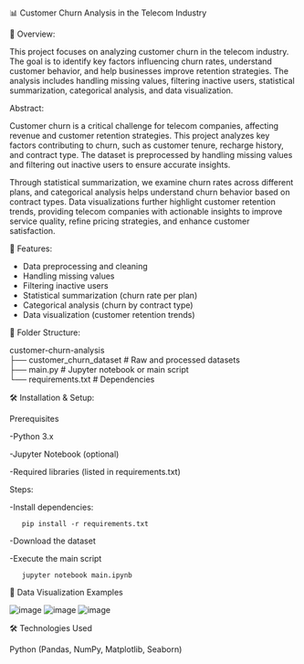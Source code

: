 📊 Customer Churn Analysis in the Telecom Industry

📌 Overview:

This project focuses on analyzing customer churn in the telecom industry. The goal is to identify key factors influencing churn rates, understand customer behavior, and help businesses improve retention strategies. The analysis includes handling missing values, filtering inactive users, statistical summarization, categorical analysis, and data visualization.

Abstract:

Customer churn is a critical challenge for telecom companies, affecting revenue and customer retention strategies. This project analyzes key factors contributing to churn, such as customer tenure, recharge history, and contract type. The dataset is preprocessed by handling missing values and filtering out inactive users to ensure accurate insights.

Through statistical summarization, we examine churn rates across different plans, and categorical analysis helps understand churn behavior based on contract types. Data visualizations further highlight customer retention trends, providing telecom companies with actionable insights to improve service quality, refine pricing strategies, and enhance customer satisfaction.

🚀 Features:

- Data preprocessing and cleaning  
- Handling missing values  
- Filtering inactive users  
- Statistical summarization (churn rate per plan)  
- Categorical analysis (churn by contract type)  
- Data visualization (customer retention trends)

💂️ Folder Structure:

customer-churn-analysis  
├── customer_churn_dataset  # Raw and processed datasets  
├── main.py                 # Jupyter notebook or main script  
└── requirements.txt        # Dependencies  


🛠 Installation & Setup:

Prerequisites

   -Python 3.x
   
   -Jupyter Notebook (optional)
   
   -Required libraries (listed in requirements.txt)

Steps:

-Install dependencies: 

       pip install -r requirements.txt
       
-Download the dataset

-Execute the main script

       jupyter notebook main.ipynb


📇 Data Visualization Examples

![image](https://github.com/user-attachments/assets/43178f22-dc8d-405b-9668-12953a8a0191)
![image](https://github.com/user-attachments/assets/21e985e0-934b-4090-9dc5-62311e66f719)
![image](https://github.com/user-attachments/assets/17236d55-c1d8-440d-8a82-2133b71c1d4d)


🛠 Technologies Used

Python (Pandas, NumPy,  Matplotlib, Seaborn)


